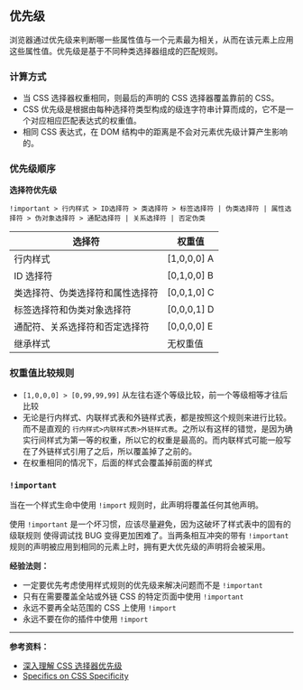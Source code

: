 ## 优先级

浏览器通过优先级来判断哪一些属性值与一个元素最为相关，从而在该元素上应用这些属性值。优先级是基于不同种类选择器组成的匹配规则。

### 计算方式

* 当 CSS 选择器权重相同，则最后的声明的 CSS 选择器覆盖靠前的 CSS。
* CSS 优先级是根据由每种选择符类型构成的级连字符串计算而成的，它不是一个对应相应匹配表达式的权重值。
* 相同 CSS 表达式，在 DOM 结构中的距离是不会对元素优先级计算产生影响的。

### 优先级顺序

**选择符优先级**

```
!important > 行内样式 > ID选择符 > 类选择符 > 标签选择符 | 伪类选择符 | 属性选择符 > 伪对象选择符 > 通配选择符 | 关系选择符 | 否定伪类
```

| 选择符                           | 权重值      |
| -------------------------------- | ----------- |
| 行内样式                         | [1,0,0,0] A |
| ID 选择符                        | [0,1,0,0] B |
| 类选择符、伪类选择符和属性选择符 | [0,0,1,0] C |
| 标签选择符和伪类对象选择符       | [0,0,0,1] D |
| 通配符、关系选择符和否定选择符   | [0,0,0,0] E |
| 继承样式                         | 无权重值    |

### 权重值比较规则

* `[1,0,0,0] > [0,99,99,99]` 从左往右逐个等级比较，前一个等级相等才往后比较
* 无论是行内样式、内联样式表和外链样式表，都是按照这个规则来进行比较。而不是直观的 `行内样式>内联样式表>外链样式表`。之所以有这样的错觉，是因为确实行间样式为第一等的权重，所以它的权重是最高的。而内联样式可能一般写在了外链样式引用了之后，所以覆盖掉了之前的。
* 在权重相同的情况下，后面的样式会覆盖掉前面的样式

### `!important`

当在一个样式生命中使用 `!import` 规则时，此声明将覆盖任何其他声明。

使用 `!important` 是一个坏习惯，应该尽量避免，因为这破坏了样式表中的固有的级联规则 使得调试找 BUG 变得更加困难了。当两条相互冲突的带有 `!important` 规则的声明被应用到相同的元素上时，拥有更大优先级的声明将会被采用。

**经验法则：**

* 一定要优先考虑使用样式规则的优先级来解决问题而不是 `!important`
* 只有在需要覆盖全站或外链 CSS 的特定页面中使用 `!important`
* 永远不要再全站范围的 CSS 上使用 `!import`
* 永远不要在你的插件中使用 `!import`

---

**参考资料：**

* [深入理解 CSS 选择器优先级](https://juejin.im/post/5be3d07be51d457d4932b043)
* [Specifics on CSS Specificity](https://css-tricks.com/specifics-on-css-specificity/)